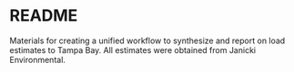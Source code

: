 # README

Materials for creating a unified workflow to synthesize and report on load estimates to Tampa Bay.  All estimates were obtained from Janicki Environmental.
